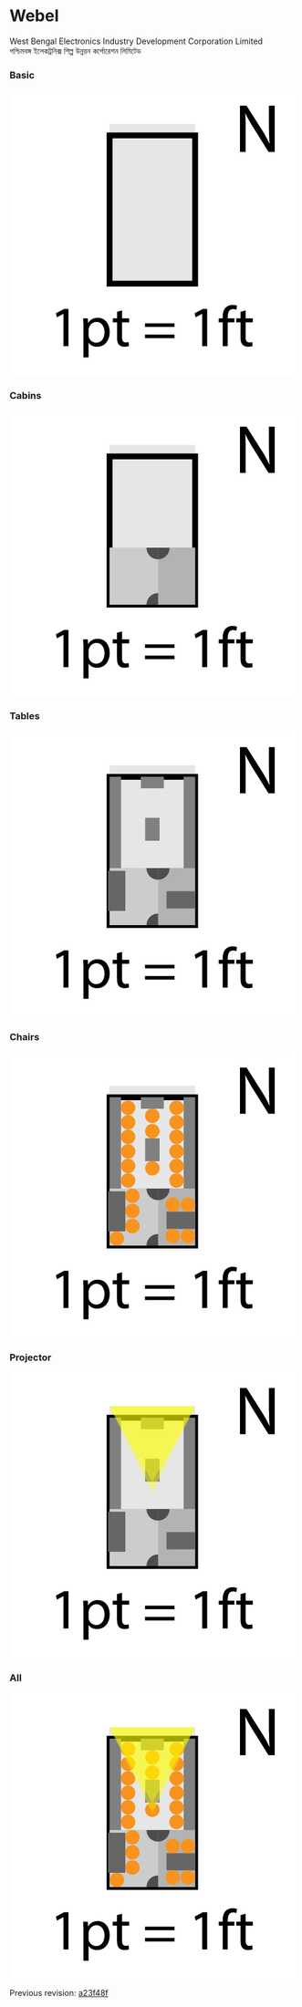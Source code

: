 # Webel

West Bengal Electronics Industry Development Corporation Limited  
পশ্চিমবঙ্গ ইলেকট্রনিক্স শিল্প উন্নয়ন কর্পোরেশন লিমিটেড  

### Basic
![](/export_1%20basic.png)

### Cabins
![](/export_2%20cabins.png)

### Tables
![](export_3%20tables.png)

### Chairs
![](/export_4%20chairs.png)

### Projector
![](/export_5%20projector.png)

### All
![](export_6%20all.png)

Previous revision: [a23f48f](https://github.com/suvozit/Webel/commit/a23f48f6904840fa26eb69d8ff1e792fe767cf10)
